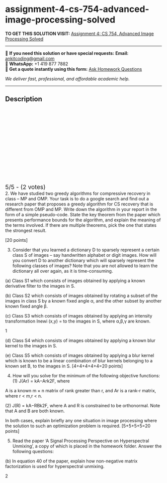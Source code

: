 # assignment-4-cs-754-advanced-image-processing-solved
**TO GET THIS SOLUTION VISIT:** [Assignment 4: CS 754, Advanced Image Processing Solved](https://www.ankitcodinghub.com/product/assignment-4-cs-754-advanced-image-processing-solved/)


---

📩 **If you need this solution or have special requests:** **Email:** ankitcoding@gmail.com  
📱 **WhatsApp:** +1 419 877 7882  
📄 **Get a quote instantly using this form:** [Ask Homework Questions](https://www.ankitcodinghub.com/services/ask-homework-questions/)

*We deliver fast, professional, and affordable academic help.*

---

<h2>Description</h2>



<div class="kk-star-ratings kksr-auto kksr-align-center kksr-valign-top" data-payload="{&quot;align&quot;:&quot;center&quot;,&quot;id&quot;:&quot;110529&quot;,&quot;slug&quot;:&quot;default&quot;,&quot;valign&quot;:&quot;top&quot;,&quot;ignore&quot;:&quot;&quot;,&quot;reference&quot;:&quot;auto&quot;,&quot;class&quot;:&quot;&quot;,&quot;count&quot;:&quot;2&quot;,&quot;legendonly&quot;:&quot;&quot;,&quot;readonly&quot;:&quot;&quot;,&quot;score&quot;:&quot;5&quot;,&quot;starsonly&quot;:&quot;&quot;,&quot;best&quot;:&quot;5&quot;,&quot;gap&quot;:&quot;4&quot;,&quot;greet&quot;:&quot;Rate this product&quot;,&quot;legend&quot;:&quot;5\/5 - (2 votes)&quot;,&quot;size&quot;:&quot;24&quot;,&quot;title&quot;:&quot;Assignment 4: CS 754, Advanced Image Processing Solved&quot;,&quot;width&quot;:&quot;138&quot;,&quot;_legend&quot;:&quot;{score}\/{best} - ({count} {votes})&quot;,&quot;font_factor&quot;:&quot;1.25&quot;}">

<div class="kksr-stars">

<div class="kksr-stars-inactive">
            <div class="kksr-star" data-star="1" style="padding-right: 4px">


<div class="kksr-icon" style="width: 24px; height: 24px;"></div>
        </div>
            <div class="kksr-star" data-star="2" style="padding-right: 4px">


<div class="kksr-icon" style="width: 24px; height: 24px;"></div>
        </div>
            <div class="kksr-star" data-star="3" style="padding-right: 4px">


<div class="kksr-icon" style="width: 24px; height: 24px;"></div>
        </div>
            <div class="kksr-star" data-star="4" style="padding-right: 4px">


<div class="kksr-icon" style="width: 24px; height: 24px;"></div>
        </div>
            <div class="kksr-star" data-star="5" style="padding-right: 4px">


<div class="kksr-icon" style="width: 24px; height: 24px;"></div>
        </div>
    </div>

<div class="kksr-stars-active" style="width: 138px;">
            <div class="kksr-star" style="padding-right: 4px">


<div class="kksr-icon" style="width: 24px; height: 24px;"></div>
        </div>
            <div class="kksr-star" style="padding-right: 4px">


<div class="kksr-icon" style="width: 24px; height: 24px;"></div>
        </div>
            <div class="kksr-star" style="padding-right: 4px">


<div class="kksr-icon" style="width: 24px; height: 24px;"></div>
        </div>
            <div class="kksr-star" style="padding-right: 4px">


<div class="kksr-icon" style="width: 24px; height: 24px;"></div>
        </div>
            <div class="kksr-star" style="padding-right: 4px">


<div class="kksr-icon" style="width: 24px; height: 24px;"></div>
        </div>
    </div>
</div>


<div class="kksr-legend" style="font-size: 19.2px;">
            5/5 - (2 votes)    </div>
    </div>
2. We have studied two greedy algorithms for compressive recovery in class – MP and OMP. Your task is to do a google search and find out a research paper that proposes a greedy algorithm for CS recovery that is different from OMP and MP. Write down the algorithm in your report in the form of a simple pseudo-code. State the key theorem from the paper which presents performance bounds for the algorithm, and explain the meaning of the terms involved. If there are multiple theorems, pick the one that states the strongest result.

[20 points]

3. Consider that you learned a dictionary D to sparsely represent a certain class S of images – say handwritten alphabet or digit images. How will you convert D to another dictionary which will sparsely represent the following classes of images? Note that you are not allowed to learn the dictionary all over again, as it is time-consuming.

(a) Class S1 which consists of images obtained by applying a known derivative filter to the images in S.

(b) Class S2 which consists of images obtained by rotating a subset of the images in class S by a known fixed angle α, and the other subset by another known fixed angle β.

(c) Class S3 which consists of images obtained by applying an intensity transformation Inewi (x,y) = to the images in S, where α,β,γ are known.

1

(d) Class S4 which consists of images obtained by applying a known blur kernel to the images in S.

(e) Class S5 which consists of images obtained by applying a blur kernel which is known to be a linear combination of blur kernels belonging to a known set B, to the images in S. [4+4+4+4+4=20 points]

4. How will you solve for the minimum of the following objective functions: (1) J(Ar) = kA−Ark2F, where

A is a known m × n matrix of rank greater than r, and Ar is a rank-r matrix, where r &lt; m,r &lt; n.

(2) J(R) = kA−RBk2F, where A and R is constrained to be orthonormal. Note that A and B are both known.

In both cases, explain briefly any one situation in image processing where the solution to such an optimization problem is required. [5+5+5+5=20 points]

5. Read the paper ‘A Signal Processing Perspective on Hyperspectral Unmixing’, a copy of which is placed in the homework folder. Answer the following questions:

(b) In equation 40 of the paper, explain how non-negative matrix factorization is used for hyperspectral unmixing.

2
